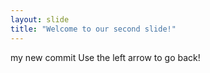 ```yaml
---
layout: slide
title: "Welcome to our second slide!"
---
```

my new commit
Use the left arrow to go back!
